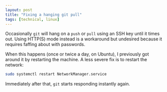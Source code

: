 ```yaml
---
layout: post
title: "Fixing a hanging git pull"
tags: [technical, linux]
---
```


Occasionally `git` will hang on a `push` or `pull` using an SSH key until it times out. Using HTTP(S) mode instead is a workaround but undesired because it requires faffing about with passwords.

When this happens (once or twice a day, on Ubuntu), I previously got around it by restarting the machine. A less severe fix is to restart the network:

```bash
sudo systemctl restart NetworkManager.service
```

Immediately after that, `git` starts responding instantly again.
